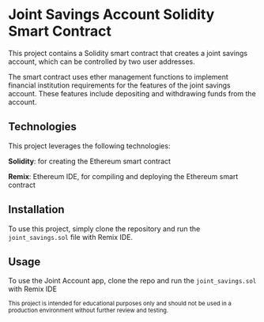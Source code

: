# Joint Savings Account Solidity Smart Contract

This project contains a Solidity smart contract that creates a joint savings account, which can be controlled by two user addresses. 

The smart contract uses ether management functions to implement financial institution requirements for the features of the joint savings account. These features include depositing and withdrawing funds from the account.

## Technologies

This project leverages the following technologies:

**Solidity**: for creating the Ethereum smart contract

**Remix**: Ethereum IDE, for compiling and deploying the Ethereum smart contract

## Installation

To use this project, simply clone the repository and run the `joint_savings.sol` file with Remix IDE.

## Usage

To use the Joint Account app, clone the repo and run the `joint_savings.sol` with Remix IDE



<sub>This project is intended for educational purposes only and should not be used in a production environment without further review and testing.</sub>
